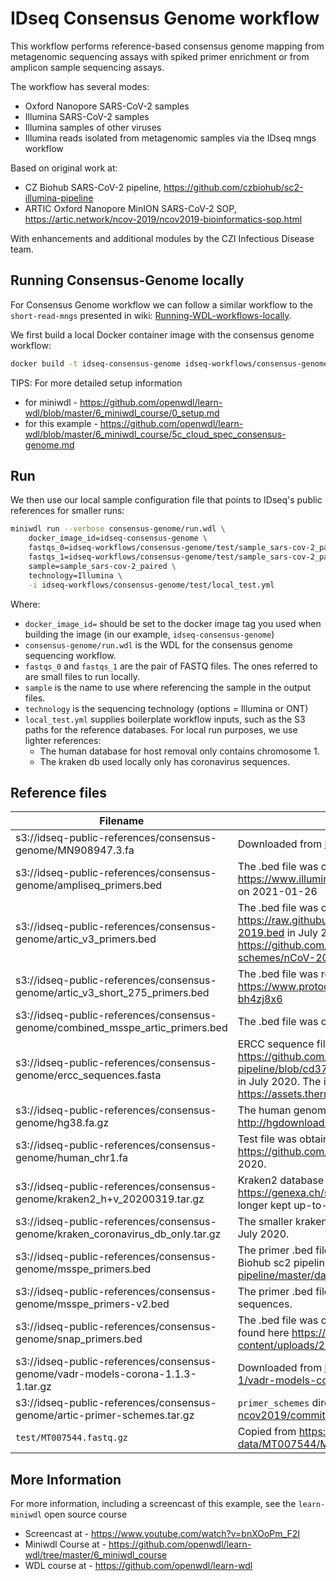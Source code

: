 # IDseq Consensus Genome workflow

This workflow performs reference-based consensus genome mapping from metagenomic sequencing assays with spiked primer
enrichment or from amplicon sample sequencing assays.

The workflow has several modes:

- Oxford Nanopore SARS-CoV-2 samples
- Illumina SARS-CoV-2 samples
- Illumina samples of other viruses
- Illumina reads isolated from metagenomic samples via the IDseq mngs workflow

Based on original work at:
- CZ Biohub SARS-CoV-2 pipeline, https://github.com/czbiohub/sc2-illumina-pipeline
- ARTIC Oxford Nanopore MinION SARS-CoV-2 SOP, https://artic.network/ncov-2019/ncov2019-bioinformatics-sop.html

With enhancements and additional modules by the CZI Infectious Disease team.

## Running Consensus-Genome locally

For Consensus Genome workflow we can follow a similar workflow to the `short-read-mngs` presented in wiki: [Running-WDL-workflows-locally](https://github.com/chanzuckerberg/idseq-workflows/wiki/Running-WDL-workflows-locally).

We first build a local Docker container image with the consensus genome workflow:

```bash
docker build -t idseq-consensus-genome idseq-workflows/consensus-genome
```

TIPS: For more detailed setup information
 - for miniwdl - https://github.com/openwdl/learn-wdl/blob/master/6_miniwdl_course/0_setup.md
 - for this example - https://github.com/openwdl/learn-wdl/blob/master/6_miniwdl_course/5c_cloud_spec_consensus-genome.md 

## Run 

We then use our local sample configuration file that points to IDseq's public references for smaller runs:

```bash
miniwdl run --verbose consensus-genome/run.wdl \
    docker_image_id=idseq-consensus-genome \
    fastqs_0=idseq-workflows/consensus-genome/test/sample_sars-cov-2_paired_r1.fastq.gz \
    fastqs_1=idseq-workflows/consensus-genome/test/sample_sars-cov-2_paired_r2.fastq.gz \
    sample=sample_sars-cov-2_paired \
    technology=Illumina \
    -i idseq-workflows/consensus-genome/test/local_test.yml
```

Where:

* `docker_image_id=` should be set to the docker image tag you used when building the image (in our example, `idseq-consensus-genome`)
* `consensus-genome/run.wdl` is the WDL for the consensus genome sequencing workflow.
* `fastqs_0` and `fastqs_1` are the pair of FASTQ files. The ones referred to are small files to run locally.
* `sample` is the name to use where referencing the sample in the output files.
* `technology` is the sequencing technology (options = Illumina or ONT)
* `local_test.yml` supplies boilerplate workflow inputs, such as the S3 paths for the reference databases. For local run purposes, we use lighter references:
  * The human database for host removal only contains chromosome 1.
  * The kraken db used locally only has coronavirus sequences.

## Reference files
Filename | Provenance
---------|-----------
s3://idseq-public-references/consensus-genome/MN908947.3.fa | Downloaded from https://www.ncbi.nlm.nih.gov/nuccore/MN908947 in July 2020
s3://idseq-public-references/consensus-genome/ampliseq_primers.bed | The .bed file was obtained from the Illumina Ampliseq protocol documentation https://www.illumina.com/products/by-brand/ampliseq/community-panels/sars-cov-2.html on 2021-01-26
s3://idseq-public-references/consensus-genome/artic_v3_primers.bed | The .bed file was obtained from the CZ Biohub sc2 pipeline repository: https://raw.githubusercontent.com/czbiohub/sc2-illumina-pipeline/master/data/nCoV-2019.bed in July 2020. The master file can be downloaded from ARTIC network here: https://github.com/artic-network/fieldbioinformatics/blob/master/test-data/primer-schemes/nCoV-2019/V3/nCoV-2019.bed
s3://idseq-public-references/consensus-genome/artic_v3_short_275_primers.bed | The .bed file was received from scientists at UCSF on 2021-03-11 and links to this protocol https://www.protocols.io/view/covid-19-artic-v3-illumina-library-construction-an-bh4zj8x6
s3://idseq-public-references/consensus-genome/combined_msspe_artic_primers.bed | The .bed file was obtained from scientists at the CZ Biohub on 2021-01-26.
s3://idseq-public-references/consensus-genome/ercc_sequences.fasta | ERCC sequence file was obtained from the CZ Biohub sc2 pipeline repository: https://github.com/czbiohub/sc2-illumina-pipeline/blob/cd37a25cdf3c0260d082bd0146daa5e192704893/data/ercc_sequences.fasta in July 2020. The initial sequences can be downloaded from ThermoFisher here: https://assets.thermofisher.com/TFS-Assets/LSG/manuals/ERCC92.zip
s3://idseq-public-references/consensus-genome/hg38.fa.gz | The human genome was downloaded from http://hgdownload.cse.ucsc.edu/goldenPath/hg38/bigZips/hg38.fa.gz in July 2020.
s3://idseq-public-references/consensus-genome/human_chr1.fa | Test file was obtained from the CZ Biohub sc2 pipeline repository: https://github.com/czbiohub/sc2-illumina-pipeline/blob/master/data/human_chr1.fa in July 2020.
s3://idseq-public-references/consensus-genome/kraken2_h+v_20200319.tar.gz | Kraken2 database of sars-cov-2 + human that was downloaded from https://genexa.ch/sars2-bioinformatics-resources/ in July 2020, however this resource is no longer kept up-to-date.
s3://idseq-public-references/consensus-genome/kraken_coronavirus_db_only.tar.gz | The smaller kraken2 database was taken from the CZ Biohub sc2 pipeline configuration in July 2020.
s3://idseq-public-references/consensus-genome/msspe_primers.bed | The primer .bed file was initially generated by scientists at CZ Biohub and was taken from the Biohub sc2 pipeline https://raw.githubusercontent.com/czbiohub/sc2-illumina-pipeline/master/data/SARS-COV-2_spikePrimers.bed in July 2020. 
s3://idseq-public-references/consensus-genome/msspe_primers-v2.bed | The primer .bed file was updated by scientists at CZ Biohub to flip the orientation of the primer sequences.
s3://idseq-public-references/consensus-genome/snap_primers.bed | The .bed file was obtained from the swift representatives in December 2020. It can also be found here https://swiftbiosci.com/wp-content/uploads/2020/09/sarscov2_v1_masterfile.txt.zip
s3://idseq-public-references/consensus-genome/vadr-models-corona-1.1.3-1.tar.gz | Downloaded from https://ftp.ncbi.nlm.nih.gov/pub/nawrocki/vadr-models/coronaviridae/1.2-1/vadr-models-corona-1.2-1.tar.gz on 2021-03-05
s3://idseq-public-references/consensus-genome/artic-primer-schemes.tar.gz | `primer_schemes` directory of https://github.com/artic-network/artic-ncov2019/commit/7e359dae37d894b40ae7e35c3582f14244ef4d36
`test/MT007544.fastq.gz` | Copied from https://github.com/artic-network/fieldbioinformatics/blob/master/test-data/MT007544/MT007544.fastq on 2021-03-06

## More Information

For more information, including a screencast of this example, see the `learn-miniwdl` open source course
- Screencast at - https://www.youtube.com/watch?v=bnXOoPm_F2I
- Miniwdl Course at - https://github.com/openwdl/learn-wdl/tree/master/6_miniwdl_course
- WDL course at - https://github.com/openwdl/learn-wdl
